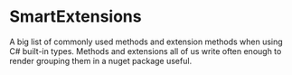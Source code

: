 # SmartExtensions

A big list of commonly used methods and extension methods when using C# built-in types. 
Methods and extensions all of us write often enough to render grouping them in a nuget package useful. 
